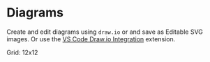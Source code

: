 # Diagrams

Create and edit diagrams using `draw.io` or and save as Editable SVG images.
Or use the [VS Code Draw.io Integration](https://marketplace.visualstudio.com/items?itemName=hediet.vscode-drawio) extension.

Grid: 12x12


